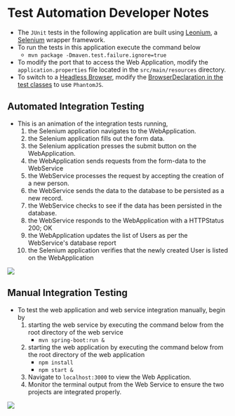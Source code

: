 # Test Automation Developer Notes

* The `JUnit` tests in the following application are built using [Leonium](https://www.github.com/git-leon/leonium), a [Selenium](https://www.selenium.dev/) wrapper framework.
* To run the tests in this application execute the command below
	* `mvn package -Dmaven.test.failure.ignore=true`
* To modify the port that to access the Web Application, modify the `application.properties` file located in the `src/main/resources` directory.
* To switch to a [Headless Browser](https://en.wikipedia.org/wiki/Headless_browser), modify the [BrowserDeclaration in the test classes](https://github.com/curriculeon/jenkins.docker.spring.react_person-database/blob/f847a700604b05f48833deb7c606c4562da55e0e/integration-testing-application/src/test/java/com/github/curriculeon/LandingPageTest.java#L32) to use `PhantomJS`.


## Automated Integration Testing
* This is an animation of the integration tests running,
	1. the Selenium application navigates to the WebApplication.
	2. the Selenium application fills out the form data.
	3. the Selenium application presses the submit button on the WebApplication.
	4. the WebApplication sends requests from the form-data to the WebService
	5. the WebService processes the request by accepting the creation of a new person.
	6. the WebService sends the data to the database to be persisted as a new record.
	7. the WebService checks to see if the data has been persisted in the database.
	8. the WebService responds to the WebApplication with a HTTPStatus 200; OK
	9. the WebApplication updates the list of Users as per the WebService's database report
	10. the Selenium application verifies that the newly created User is listed on the WebApplication

[![](./run-selenium-tests.gif)](./run-selenium-tests.gif)




## Manual Integration Testing
* To test the web application and web service integration manually, begin by
	1. starting the web service by executing the command below from the root directory of the web service
		* `mvn spring-boot:run &`
	2. starting the web application by executing the command below from the root directory of the web application
		* `npm install`
		* `npm start &`
	3. Navigate to `localhost:3000` to view the Web Application.
	4. Monitor the terminal output from the Web Service to ensure the two projects are integrated properly.

[![](./manual-integration-testing.gif)](./manual-integration-testing.gif)
